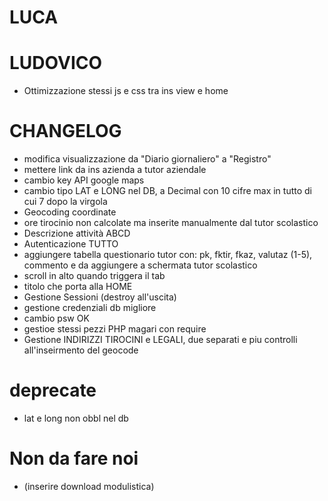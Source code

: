 # LUCA

# LUDOVICO
- Ottimizzazione stessi js e css tra ins view e home

# CHANGELOG
- modifica visualizzazione da "Diario giornaliero" a "Registro"
- mettere link da ins azienda a tutor aziendale
- cambio key API google maps
- cambio tipo LAT e LONG nel DB, a Decimal con 10 cifre max in tutto di cui 7 dopo la virgola
- Geocoding coordinate
- ore tirocinio non calcolate ma inserite manualmente dal tutor scolastico
- Descrizione attività ABCD
- Autenticazione TUTTO
- aggiungere tabella questionario tutor con: pk, fktir, fkaz, valutaz (1-5), commento e da aggiungere 
	a schermata tutor scolastico
- scroll in alto quando triggera il tab 
- titolo che porta alla HOME
- Gestione Sessioni (destroy all'uscita)
- gestione credenziali db migliore
- cambio psw OK
- gestioe stessi pezzi PHP magari con require
- Gestione INDIRIZZI TIROCINI e LEGALI, due separati e piu controlli all'inseirmento del geocode

# deprecate
- lat e long non obbl nel db 

# Non da fare noi
- (inserire download modulistica)